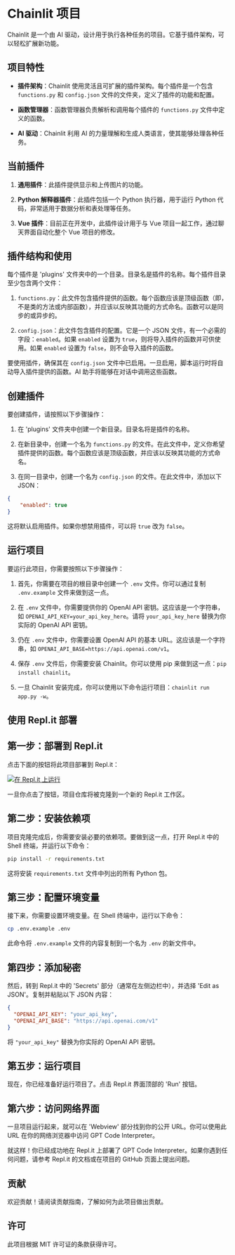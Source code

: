 # Chainlit 项目

Chainlit 是一个由 AI 驱动，设计用于执行各种任务的项目。它基于插件架构，可以轻松扩展新功能。

## 项目特性

- **插件架构**：Chainlit 使用灵活且可扩展的插件架构。每个插件是一个包含 `functions.py` 和 `config.json` 文件的文件夹，定义了插件的功能和配置。

- **函数管理器**：函数管理器负责解析和调用每个插件的 `functions.py` 文件中定义的函数。

- **AI 驱动**：Chainlit 利用 AI 的力量理解和生成人类语言，使其能够处理各种任务。

## 当前插件

1. **通用插件**：此插件提供显示和上传图片的功能。

2. **Python 解释器插件**：此插件包括一个 Python 执行器，用于运行 Python 代码，非常适用于数据分析和表处理等任务。

3. **Vue 插件**：目前正在开发中，此插件设计用于与 Vue 项目一起工作，通过聊天界面自动化整个 Vue 项目的修改。

## 插件结构和使用

每个插件是 'plugins' 文件夹中的一个目录。目录名是插件的名称。每个插件目录至少包含两个文件：

1. `functions.py`：此文件包含插件提供的函数。每个函数应该是顶级函数（即，不是类的方法或内部函数），并应该以反映其功能的方式命名。函数可以是同步的或异步的。

2. `config.json`：此文件包含插件的配置。它是一个 JSON 文件，有一个必需的字段：`enabled`。如果 `enabled` 设置为 `true`，则将导入插件的函数并可供使用。如果 `enabled` 设置为 `false`，则不会导入插件的函数。

要使用插件，确保其在 `config.json` 文件中已启用。一旦启用，脚本运行时将自动导入插件提供的函数。AI 助手将能够在对话中调用这些函数。

## 创建插件

要创建插件，请按照以下步骤操作：

1. 在 'plugins' 文件夹中创建一个新目录。目录名将是插件的名称。

2. 在新目录中，创建一个名为 `functions.py` 的文件。在此文件中，定义你希望插件提供的函数。每个函数应该是顶级函数，并应该以反映其功能的方式命名。

3. 在同一目录中，创建一个名为 `config.json` 的文件。在此文件中，添加以下 JSON：

```json
{
    "enabled": true
}
```

这将默认启用插件。如果你想禁用插件，可以将 `true` 改为 `false`。

## 运行项目

要运行此项目，你需要按照以下步骤操作：

1. 首先，你需要在项目的根目录中创建一个 `.env` 文件。你可以通过复制 `.env.example` 文件来做到这一点。

2. 在 `.env` 文件中，你需要提供你的 OpenAI API 密钥。这应该是一个字符串，如 `OPENAI_API_KEY=your_api_key_here`。请将 `your_api_key_here` 替换为你实际的 OpenAI API 密钥。

3. 仍在 `.env` 文件中，你需要设置 OpenAI API 的基本 URL。这应该是一个字符串，如 `OPENAI_API_BASE=https://api.openai.com/v1`。

4. 保存 `.env` 文件后，你需要安装 Chainlit。你可以使用 pip 来做到这一点：`pip install chainlit`。

5. 一旦 Chainlit 安装完成，你可以使用以下命令运行项目：`chainlit run app.py -w`。

## 使用 Repl.it 部署

## 第一步：部署到 Repl.it

点击下面的按钮将此项目部署到 Repl.it：

[![在 Repl.it 上运行](https://replit.com/badge/github/boyueluzhipeng/GPT_CodeInterpreter)](https://replit.com/new/github/boyueluzhipeng/GPT_CodeInterpreter)

一旦你点击了按钮，项目仓库将被克隆到一个新的 Repl.it 工作区。

## 第二步：安装依赖项

项目克隆完成后，你需要安装必要的依赖项。要做到这一点，打开 Repl.it 中的 Shell 终端，并运行以下命令：

```bash
pip install -r requirements.txt
```

这将安装 `requirements.txt` 文件中列出的所有 Python 包。

## 第三步：配置环境变量

接下来，你需要设置环境变量。在 Shell 终端中，运行以下命令：

```bash
cp .env.example .env
```

此命令将 `.env.example` 文件的内容复制到一个名为 `.env` 的新文件中。

## 第四步：添加秘密

然后，转到 Repl.it 中的 'Secrets' 部分（通常在左侧边栏中），并选择 'Edit as JSON'。复制并粘贴以下 JSON 内容：

```json
{
  "OPENAI_API_KEY": "your_api_key",
  "OPENAI_API_BASE": "https://api.openai.com/v1"
}
```

将 `"your_api_key"` 替换为你实际的 OpenAI API 密钥。

## 第五步：运行项目

现在，你已经准备好运行项目了。点击 Repl.it 界面顶部的 'Run' 按钮。

## 第六步：访问网络界面

一旦项目运行起来，就可以在 'Webview' 部分找到你的公开 URL。你可以使用此 URL 在你的网络浏览器中访问 GPT Code Interpreter。

就这样！你已经成功地在 Repl.it 上部署了 GPT Code Interpreter。如果你遇到任何问题，请参考 Repl.it 的文档或在项目的 GitHub 页面上提出问题。

## 贡献

欢迎贡献！请阅读贡献指南，了解如何为此项目做出贡献。

## 许可

此项目根据 MIT 许可证的条款获得许可。